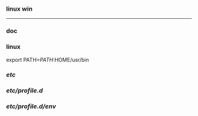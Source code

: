 ### linux win
---

### doc

### linux
export PATH=$PATH:$HOME/usr/bin

### *etc*
### *etc/profile.d*
### *etc/profile.d/env*







